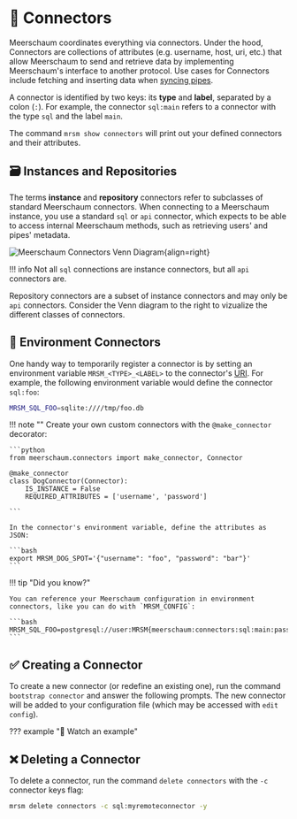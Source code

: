 <link rel="stylesheet" type="text/css" href="/assets/css/asciinema-player.css" />
<script src="/assets/js/asciinema-player.js"></script>

# 🔌 Connectors

Meerschaum coordinates everything via connectors. Under the hood, Connectors are collections of attributes (e.g. username, host, uri, etc.) that allow Meerschaum to send and retrieve data by implementing Meerschaum's interface to another protocol. Use cases for Connectors include fetching and inserting data when [syncing pipes](/reference/pipes/syncing).

A connector is identified by two keys: its **type** and **label**, separated by a colon (`:`). For example, the connector `sql:main` refers to a connector with the type `sql` and the label `main`.

The command `mrsm show connectors` will print out your defined connectors and their attributes.

## 🗃️ Instances and Repositories

The terms **instance** and **repository** connectors refer to subclasses of standard Meerschaum connectors. When connecting to a Meerschaum instance, you use a standard `sql` or `api` connector, which expects to be able to access internal Meerschaum methods, such as retrieving users' and pipes' metadata.

![Meerschaum Connectors Venn Diagram](connectors_venn_diagram.png){align=right}

!!! info
    Not all `sql` connections are instance connectors, but all `api` connectors are.

Repository connectors are a subset of instance connectors and may only be `api` connectors. Consider the Venn diagram to the right to vizualize the different classes of connectors.

## 🌳 Environment Connectors

One handy way to temporarily register a connector is by setting an environment variable `MRSM_<TYPE>_<LABEL>` to the connector's [URI](https://en.wikipedia.org/wiki/Uniform_Resource_Identifier). For example, the following environment variable would define the connector `sql:foo`:

```bash
MRSM_SQL_FOO=sqlite:////tmp/foo.db
```

!!! note ""
    Create your own custom connectors with the `@make_connector` decorator:

    ```python
    from meerschaum.connectors import make_connector, Connector

    @make_connector
    class DogConnector(Connector):
        IS_INSTANCE = False
        REQUIRED_ATTRIBUTES = ['username', 'password']

    ```

    In the connector's environment variable, define the attributes as JSON:

    ```bash
    export MRSM_DOG_SPOT='{"username": "foo", "password": "bar"}'
    ```

!!! tip "Did you know?"

    You can reference your Meerschaum configuration in environment connectors, like you can do with `MRSM_CONFIG`:

    ```bash
    MRSM_SQL_FOO=postgresql://user:MRSM{meerschaum:connectors:sql:main:password}@localhost:5432/db
    ```


## ✅ Creating a Connector
To create a new connector (or redefine an existing one), run the command `bootstrap connector` and answer the following prompts. The new connector will be added to your configuration file (which may be accessed with `edit config`).

??? example "🎦 Watch an example"
    <asciinema-player src="/assets/casts/bootstrap-connector.cast" size="small"></asciinema-player>

## ❌ Deleting a Connector
To delete a connector, run the command `delete connectors` with the `-c` connector keys flag:

```bash
mrsm delete connectors -c sql:myremoteconnector -y
```
